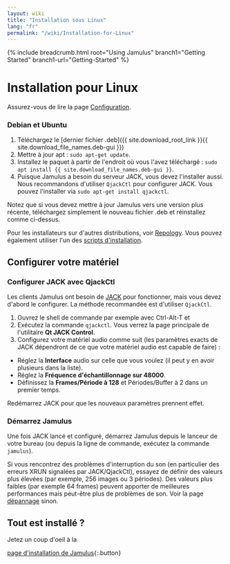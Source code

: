 ```yaml
---
layout: wiki
title: "Installation sous Linux"
lang: "fr"
permalink: "/wiki/Installation-for-Linux"
---
```


{% include breadcrumb.html root="Using Jamulus" branch1="Getting Started" branch1-url="Getting-Started" %}

# Installation pour Linux
Assurez-vous de lire la page [Configuration](Getting-Started).

### Debian et Ubuntu

1. Téléchargez le [dernier fichier .deb]({{ site.download_root_link }}{{ site.download_file_names.deb-gui }})
1. Mettre à jour apt : `sudo apt-get update`.
1. Installez le paquet à partir de l'endroit où vous l'avez téléchargé : `sudo apt install {{ site.download_file_names.deb-gui }}`.
1. Puisque Jamulus a besoin du serveur JACK, vous devez l'installer aussi. Nous recommandons d'utiliser `QjackCtl` pour configurer JACK. Vous pouvez l'installer via `sudo apt-get install qjackctl`.

Notez que si vous devez mettre à jour Jamulus vers une version plus récente, téléchargez simplement le nouveau fichier .deb et réinstallez comme ci-dessus.

Pour les installateurs sur d'autres distributions, voir [Repology](https://repology.org/project/jamulus/versions). Vous pouvez également utiliser l'un des [scripts d'installation](https://github.com/jamulussoftware/installscripts). 


## Configurer votre matériel

### Configurer JACK avec QjackCtl
Les clients Jamulus ont besoin de [JACK](https://jackaudio.org/) pour fonctionner, mais vous devez d'abord le configurer. La méthode recommandée est d'utiliser `QjackCtl`.
1. Ouvrez le shell de commande par exemple avec Ctrl-Alt-T et
1. Exécutez la commande `qjackctl`. Vous verrez la page principale de l'utilitaire **Qt JACK Control**.
2. Configurez votre matériel audio comme suit (les paramètres exacts de JACK dépendront de ce que votre matériel audio est capable de faire) :

- Réglez la **Interface** audio sur celle que vous voulez (il peut y en avoir plusieurs dans la liste).
- Réglez la **Fréquence d'échantillonnage sur 48000**.
- Définissez la **Frames/Période à 128** et Périodes/Buffer à 2 dans un premier temps.

Redémarrez JACK pour que les nouveaux paramètres prennent effet.

### Démarrez Jamulus

Une fois JACK lancé et configuré, démarrez Jamulus depuis le lanceur de votre bureau (ou depuis la ligne de commande, exécutez la commande `jamulus`).

Si vous rencontrez des problèmes d'interruption du son (en particulier des erreurs XRUN signalées par JACK/QjackCtl), essayez de définir des valeurs plus élevées (par exemple, 256 images ou 3 périodes). Des valeurs plus faibles (par exemple 64 frames) peuvent apporter de meilleures performances mais peut-être plus de problèmes de son. Voir la page [dépannage](Client-Troubleshooting) sinon.

## Tout est installé ?

Jetez un coup d'oeil à la

[page d'installation de Jamulus](Setup){:.button}
